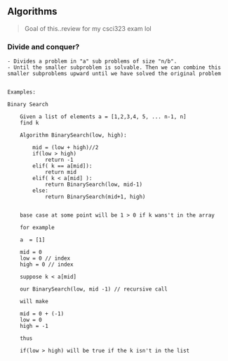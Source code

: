 ## Algorithms 

> Goal of this..review for my csci323 exam lol

### Divide and conquer?
    - Divides a problem in "a" sub problems of size "n/b".
    - Until the smaller subproblem is solvable. Then we can combine this smaller subproblems upward until we have solved the original problem


    Examples:

    Binary Search 

        Given a list of elements a = [1,2,3,4, 5, ... n-1, n]
        find k 

        Algorithm BinarySearch(low, high):

            mid = (low + high)//2
            if(low > high)
                return -1
            elif( k == a[mid]):
                return mid
            elif( k < a[mid] ):
                return BinarySearch(low, mid-1)
            else:
                return BinarySearch(mid+1, high)

        
        base case at some point will be 1 > 0 if k wans't in the array 

        for example 

        a  = [1]

        mid = 0
        low = 0 // index
        high = 0 // index
    
        suppose k < a[mid]

        our BinarySearch(low, mid -1) // recursive call

        will make 

        mid = 0 + (-1)
        low = 0
        high = -1

        thus 

        if(low > high) will be true if the k isn't in the list





    


